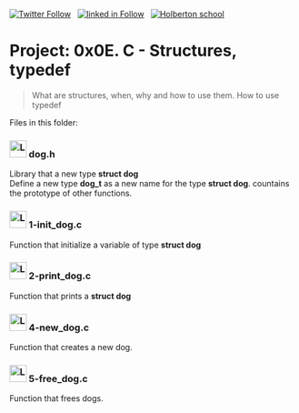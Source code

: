  [![Twitter Follow](https://img.shields.io/twitter/follow/jepez90?label=Follow%20me&style=social)](https://twitter.com/Jepez90) &nbsp; [![linked in Follow](https://img.shields.io/badge/LinkedIn-Follow-blue)](https://www.linkedin.com/in/jerson-p%C3%A9rez-010059a4/) &nbsp; [![Holberton school](https://img.shields.io/badge/Holberton_School-red)](https://twitter.com/HolbertonCOL)

# Project: 0x0E. C - Structures, typedef
> What are structures, when, why and how to use them. How to use typedef

Files in this folder:
### <img src="https://i.imgur.com/b3mhfGO.png" alt="Logo document" height="30"> dog.h

Library that a new type **struct dog** 
Define a new type **dog_t** as a new name for the type **struct dog**.
countains the prototype of other functions.

### <img src="https://i.imgur.com/s1rXGpW.png" alt="Logo C" height="30"> 1-init_dog.c

Function that initialize a variable of type **struct dog**

### <img src="https://i.imgur.com/s1rXGpW.png" alt="Logo C" height="30"> 2-print_dog.c

Function that prints a **struct dog**

### <img src="https://i.imgur.com/s1rXGpW.png" alt="Logo C" height="30"> 4-new_dog.c

Function that creates a new dog.

### <img src="https://i.imgur.com/s1rXGpW.png" alt="Logo C" height="30"> 5-free_dog.c

Function that frees dogs.
